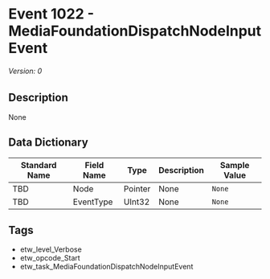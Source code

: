 # Event 1022 - MediaFoundationDispatchNodeInputEvent
###### Version: 0

## Description
None

## Data Dictionary
|Standard Name|Field Name|Type|Description|Sample Value|
|---|---|---|---|---|
|TBD|Node|Pointer|None|`None`|
|TBD|EventType|UInt32|None|`None`|

## Tags
* etw_level_Verbose
* etw_opcode_Start
* etw_task_MediaFoundationDispatchNodeInputEvent